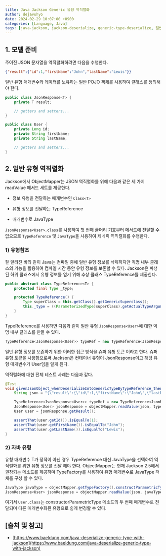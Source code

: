 ```yaml
---
title: Java Jackson Generic 유형 역직렬화
author: dejavuhyo
date: 2024-02-29 10:07:00 +0900
categories: [Language, Java]
tags: [java-jackson, jackson-deserialize, generic-type-deserialize, 일반-유형-역직렬화]
---
```


## 1. 모델 준비
주어진 JSON 문자열을 역직렬화하려면 다음을 수행한다.

```json
{"result":{"id":1,"firstName":"John","lastName":"Lewis"}}
```

일반 유형 매개변수와 데이터를 보유하는 일반 POJO 객체를 사용하여 클래스를 정의해야 한다.

```java
public class JsonResponse<T> {
    private T result;

    // getters and setters...
}
```

```java
public class User {
    private Long id;
    private String firstName;
    private String lastName;

    // getters and setters...
}
```

## 2. 일반 유형 역직렬화
Jackson에서 ObjectMapper는 JSON 역직렬화를 위해 다음과 같은 세 가지 readValue 메서드 세트를 제공한다.

* 정보 유형을 전달하는 매개변수인 `Class<T>`

* 유형 정보를 전달하는 TypeReference

* 매개변수로 JavaType

`JsonResponse<User>.class`를 사용하여 첫 번째 글머리 기호부터 메서드에 전달할 수 없으므로 `TypeReference` 및 `JavaType`을 사용하여 제네릭 역직렬화를 수행한다.

### 1) 유형참조
잘 알려진 바와 같이 Java는 컴파일 중에 일반 유형 정보를 삭제하지만 익명 내부 클래스의 기능을 활용하여 컴파일 시간 동안 유형 정보를 보존할 수 있다. Jackson은 파생된 하위 클래스에서 유형 정보를 얻기 위해 추상 클래스 TypeReference를 제공한다.

```java
public abstract class TypeReference<T> {
    protected final Type _type;

    protected TypeReference() {
        Type superClass = this.getClass().getGenericSuperclass();
        this._type = ((ParameterizedType)superClass).getActualTypeArguments()[0]; 
    } 
}
```

TypeReference를 사용하면 다음과 같이 일반 유형 `JsonResponse<User>`에 대한 익명 내부 클래스를 만들 수 있다.

```java
TypeReference<JsonResponse<User>> typeRef = new TypeReference<JsonResponse<User>>() {};
```

일반 유형 정보를 보존하기 위한 이러한 접근 방식을 슈퍼 유형 토큰 이라고 한다. 슈퍼 유형 토큰을 사용함으로써 Jackson은 컨테이너 유형이 JsonResponse이고 해당 유형 매개변수가 User임을 알게 된다.

역직렬화에 대한 전체 테스트 사례는 다음과 같다.

```java
@Test
void givenJsonObject_whenDeserializeIntoGenericTypeByTypeReference_thenCorrect() throws JsonProcessingException {
    String json = "{\"result\":{\"id\":1,\"firstName\":\"John\",\"lastName\":\"Lewis\"}}";

    TypeReference<JsonResponse<User>> typeRef = new TypeReference<JsonResponse<User>>() {};
    JsonResponse<User> jsonResponse = objectMapper.readValue(json, typeRef);
    User user = jsonResponse.getResult();

    assertThat(user.getId()).isEqualTo(1);
    assertThat(user.getFirstName()).isEqualTo("John");
    assertThat(user.getLastName()).isEqualTo("Lewis");
}
```

### 2) 자바 유형
유형 매개변수 T가 정적이 아닌 경우 TypeReference 대신 JavaType을 선택하여 역직렬화를 위한 유형 정보를 전달 해야 한다. ObjectMapper는 현재 Jackson 2.5에서 권장되는 메소드를 제공하며 TypeFactory를 사용하여 유형 매개변수로 JavaType 객체를 구성 할 수 있다.

```java
JavaType javaType = objectMapper.getTypeFactory().constructParametricType(JsonResponse.class, User.class);
JsonResponse<User> jsonResponse = objectMapper.readValue(json, javaType);
```

여기서 `User.class`는 constructorParametricType 메소드의 두 번째 매개변수로 전달되며 다른 매개변수화된 유형으로 쉽게 변경할 수 있다.

## [출처 및 참고]
* [https://www.baeldung.com/java-deserialize-generic-type-with-jackson](https://www.baeldung.com/java-deserialize-generic-type-with-jackson)
